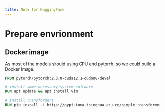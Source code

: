 ```yaml
---
title: Note for HuggingFace
---
```


# Prepare envrionment

## Docker image

As most of the models should using GPU and pytorch, so we could build a Docker Image.

```dockerfile
FROM pytorch/pytorch:2.3.0-cuda12.1-cudnn8-devel

# install some necessary system software
RUN apt update && apt install vim

# install transformers
RUN pip install -i https://pypi.tuna.tsinghua.edu.cn/simple transformers
```

